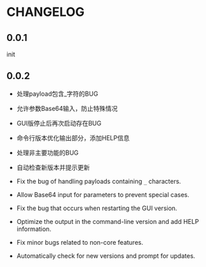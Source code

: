 # CHANGELOG

## 0.0.1 

init

## 0.0.2

- 处理payload包含_字符的BUG
- 允许参数Base64输入，防止特殊情况
- GUI版停止后再次启动存在BUG
- 命令行版本优化输出部分，添加HELP信息
- 处理非主要功能的BUG
- 自动检查新版本并提示更新

- Fix the bug of handling payloads containing `_` characters.
- Allow Base64 input for parameters to prevent special cases.
- Fix the bug that occurs when restarting the GUI version.
- Optimize the output in the command-line version and add HELP information.
- Fix minor bugs related to non-core features.
- Automatically check for new versions and prompt for updates.